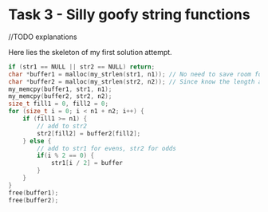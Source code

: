 # Task 3 - Silly goofy string functions

//TODO explanations


Here lies the skeleton of my first solution attempt.
```c
if (str1 == NULL || str2 == NULL) return;
char *buffer1 = malloc(my_strlen(str1, n1)); // No need to save room for the buffer
char *buffer2 = malloc(my_strlen(str2, n2)); // Since know the length already
my_memcpy(buffer1, str1, n1);
my_memcpy(buffer2, str2, n2);
size_t fill1 = 0, fill2 = 0;
for (size_t i = 0; i < n1 + n2; i++) {
    if (fill1 >= n1) {
        // add to str2
        str2[fill2] = buffer2[fill2];
    } else {
        // add to str1 for evens, str2 for odds
        if(i % 2 == 0) {
            str1[i / 2] = buffer
        }
    }
}
free(buffer1);
free(buffer2);
```